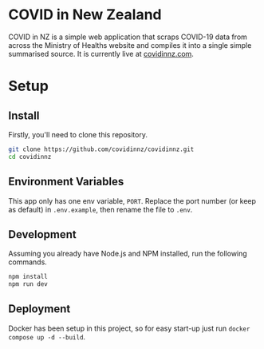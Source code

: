 # COVID in New Zealand

COVID in NZ is a simple web application that scraps COVID-19 data from across the Ministry of Healths website and compiles it into a single simple summarised source. It is currently live at [covidinnz.com](https://covidinnz.com).

# Setup

## Install

Firstly, you'll need to clone this repository.

```bash
git clone https://github.com/covidinnz/covidinnz.git
cd covidinnz
```

## Environment Variables

This app only has one env variable, `PORT`. Replace the port number (or keep as default) in `.env.example`, then rename the file to `.env`.

## Development

Assuming you already have Node.js and NPM installed, run the following commands.

```bash
npm install
npm run dev
```

## Deployment

Docker has been setup in this project, so for easy start-up just run `docker compose up -d --build`.


